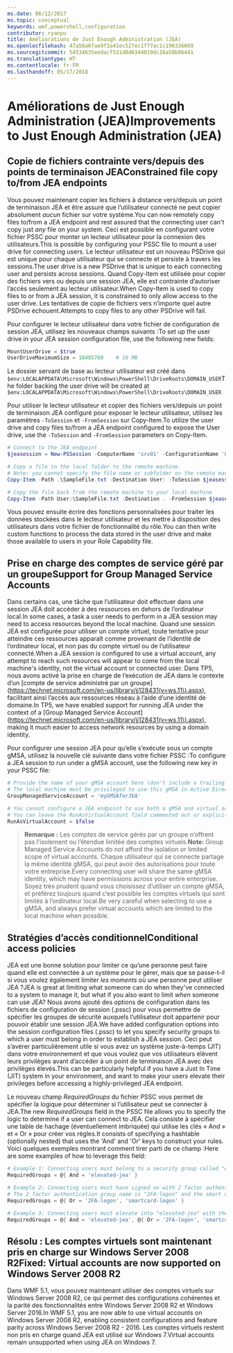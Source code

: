 ```yaml
---
ms.date: 06/12/2017
ms.topic: conceptual
keywords: wmf,powershell,configuration
contributor: ryanpu
title: Améliorations de Just Enough Administration (JEA)
ms.openlocfilehash: 47a58a6fae9f3a41ec527ec1f77ac1c196336669
ms.sourcegitcommit: 54534635eedacf531d8d6344019dc16a50b8b441
ms.translationtype: HT
ms.contentlocale: fr-FR
ms.lasthandoff: 05/17/2018
---
```

# <a name="improvements-to-just-enough-administration-jea"></a><span data-ttu-id="eae12-103">Améliorations de Just Enough Administration (JEA)</span><span class="sxs-lookup"><span data-stu-id="eae12-103">Improvements to Just Enough Administration (JEA)</span></span>

## <a name="constrained-file-copy-tofrom-jea-endpoints"></a><span data-ttu-id="eae12-104">Copie de fichiers contrainte vers/depuis des points de terminaison JEA</span><span class="sxs-lookup"><span data-stu-id="eae12-104">Constrained file copy to/from JEA endpoints</span></span>

<span data-ttu-id="eae12-105">Vous pouvez maintenant copier les fichiers à distance vers/depuis un point de terminaison JEA et être assuré que l’utilisateur connecté ne peut copier absolument *aucun* fichier sur votre système.</span><span class="sxs-lookup"><span data-stu-id="eae12-105">You can now remotely copy files to/from a JEA endpoint and rest assured that the connecting user can't copy just *any* file on your system.</span></span>
<span data-ttu-id="eae12-106">Ceci est possible en configurant votre fichier PSSC pour monter un lecteur utilisateur pour la connexion des utilisateurs.</span><span class="sxs-lookup"><span data-stu-id="eae12-106">This is possible by configuring your PSSC file to mount a user drive for connecting users.</span></span>
<span data-ttu-id="eae12-107">Le lecteur utilisateur est un nouveau PSDrive qui est unique pour chaque utilisateur qui se connecte et persiste à travers les sessions.</span><span class="sxs-lookup"><span data-stu-id="eae12-107">The user drive is a new PSDrive that is unique to each connecting user and persists across sessions.</span></span>
<span data-ttu-id="eae12-108">Quand Copy-Item est utilisée pour copier des fichiers vers ou depuis une session JEA, elle est contrainte d’autoriser l’accès seulement au lecteur utilisateur.</span><span class="sxs-lookup"><span data-stu-id="eae12-108">When Copy-Item is used to copy files to or from a JEA session, it is constrained to only allow access to the user drive.</span></span>
<span data-ttu-id="eae12-109">Les tentatives de copie de fichiers vers n’importe quel autre PSDrive échouent.</span><span class="sxs-lookup"><span data-stu-id="eae12-109">Attempts to copy files to any other PSDrive will fail.</span></span>

<span data-ttu-id="eae12-110">Pour configurer le lecteur utilisateur dans votre fichier de configuration de session JEA, utilisez les nouveaux champs suivants :</span><span class="sxs-lookup"><span data-stu-id="eae12-110">To set up the user drive in your JEA session configuration file, use the following new fields:</span></span>

```powershell
MountUserDrive = $true
UserDriveMaximumSize = 10485760    # 10 MB
```

<span data-ttu-id="eae12-111">Le dossier servant de base au lecteur utilisateur est créé dans `$env:LOCALAPPDATA\Microsoft\Windows\PowerShell\DriveRoots\DOMAIN_USER`</span><span class="sxs-lookup"><span data-stu-id="eae12-111">The folder backing the user drive will be created at `$env:LOCALAPPDATA\Microsoft\Windows\PowerShell\DriveRoots\DOMAIN_USER`</span></span>

<span data-ttu-id="eae12-112">Pour utiliser le lecteur utilisateur et copier des fichiers vers/depuis un point de terminaison JEA configuré pour exposer le lecteur utilisateur, utilisez les paramètres `-ToSession` et `-FromSession` sur Copy-Item.</span><span class="sxs-lookup"><span data-stu-id="eae12-112">To utilize the user drive and copy files to/from a JEA endpoint configured to expose the User drive, use the `-ToSession` and `-FromSession` parameters on Copy-Item.</span></span>

```powershell
# Connect to the JEA endpoint
$jeasession = New-PSSession -ComputerName 'srv01' -ConfigurationName 'UserDemo'

# Copy a file in the local folder to the remote machine.
# Note: you cannot specify the file name or subfolder on the remote machine. You must exactly type "User:"
Copy-Item -Path .\SampleFile.txt -Destination User: -ToSession $jeasession

# Copy the file back from the remote machine to your local machine
Copy-Item -Path User:\SampleFile.txt -Destination . -FromSession $jeasession
```

<span data-ttu-id="eae12-113">Vous pouvez ensuite écrire des fonctions personnalisées pour traiter les données stockées dans le lecteur utilisateur et les mettre à disposition des utilisateurs dans votre fichier de fonctionnalité du rôle.</span><span class="sxs-lookup"><span data-stu-id="eae12-113">You can then write custom functions to process the data stored in the user drive and make those available to users in your Role Capability file.</span></span>

## <a name="support-for-group-managed-service-accounts"></a><span data-ttu-id="eae12-114">Prise en charge des comptes de service géré par un groupe</span><span class="sxs-lookup"><span data-stu-id="eae12-114">Support for Group Managed Service Accounts</span></span>

<span data-ttu-id="eae12-115">Dans certains cas, une tâche que l’utilisateur doit effectuer dans une session JEA doit accéder à des ressources en dehors de l’ordinateur local.</span><span class="sxs-lookup"><span data-stu-id="eae12-115">In some cases, a task a user needs to perform in a JEA session may need to access resources beyond the local machine.</span></span>
<span data-ttu-id="eae12-116">Quand une session JEA est configurée pour utiliser un compte virtuel, toute tentative pour atteindre ces ressources apparaît comme provenant de l’identité de l’ordinateur local, et non pas du compte virtuel ou de l’utilisateur connecté.</span><span class="sxs-lookup"><span data-stu-id="eae12-116">When a JEA session is configured to use a virtual account, any attempt to reach such resources will appear to come from the local machine's identity, not the virtual account or connected user.</span></span>
<span data-ttu-id="eae12-117">Dans TP5, nous avons activé la prise en charge de l’exécution de JEA dans le contexte d’un [compte de service administré par un groupe] (https://technet.microsoft.com/en-us/library/jj128431(v=ws.11\).aspx), facilitant ainsi l’accès aux ressources réseau à l’aide d’une identité de domaine.</span><span class="sxs-lookup"><span data-stu-id="eae12-117">In TP5, we have enabled support for running JEA under the context of a [Group Managed Service Account](https://technet.microsoft.com/en-us/library/jj128431(v=ws.11\).aspx), making it much easier to access network resources by using a domain identity.</span></span>

<span data-ttu-id="eae12-118">Pour configurer une session JEA pour qu’elle s’exécute sous un compte gMSA, utilisez la nouvelle clé suivante dans votre fichier PSSC :</span><span class="sxs-lookup"><span data-stu-id="eae12-118">To configure a JEA session to run under a gMSA account, use the following new key in your PSSC file:</span></span>

```powershell
# Provide the name of your gMSA account here (don't include a trailing $)
# The local machine must be privileged to use this gMSA in Active Directory
GroupManagedServiceAccount = 'myGMSAforJEA'

# You cannot configure a JEA endpoint to use both a gMSA and virtual account
# You can leave the RunAsVirtualAccount field commented out or explicitly set it to false
RunAsVirtualAccount = $false
```

> <span data-ttu-id="eae12-119">**Remarque :** Les comptes de service gérés par un groupe n’offrent pas l’isolement ou l’étendue limitée des comptes virtuels.</span><span class="sxs-lookup"><span data-stu-id="eae12-119">**Note:** Group Managed Service Accounts do not afford the isolation or limited scope of virtual accounts.</span></span>
> <span data-ttu-id="eae12-120">Chaque utilisateur qui se connecte partage la même identité gMSA, qui peut avoir des autorisations pour toute votre entreprise.</span><span class="sxs-lookup"><span data-stu-id="eae12-120">Every connecting user will share the same gMSA identity, which may have permissions across your entire enterprise.</span></span>
> <span data-ttu-id="eae12-121">Soyez très prudent quand vous choisissez d’utiliser un compte gMSA, et préférez toujours quand c’est possible les comptes virtuels qui sont limités à l’ordinateur local.</span><span class="sxs-lookup"><span data-stu-id="eae12-121">Be very careful when selecting to use a gMSA, and always prefer virtual accounts which are limited to the local machine when possible.</span></span>

## <a name="conditional-access-policies"></a><span data-ttu-id="eae12-122">Stratégies d’accès conditionnel</span><span class="sxs-lookup"><span data-stu-id="eae12-122">Conditional access policies</span></span>

<span data-ttu-id="eae12-123">JEA est une bonne solution pour limiter ce qu’une personne peut faire quand elle est connectée à un système pour le gérer, mais que se passe-t-il si vous voulez également limiter *les moments* où une personne peut utiliser JEA ?</span><span class="sxs-lookup"><span data-stu-id="eae12-123">JEA is great at limiting what someone can do when they've connected to a system to manage it, but what if you also want to limit *when* someone can use JEA?</span></span>
<span data-ttu-id="eae12-124">Nous avons ajouté des options de configuration dans les fichiers de configuration de session (.pssc) pour vous permettre de spécifier les groupes de sécurité auxquels l’utilisateur doit appartenir pour pouvoir établir une session JEA.</span><span class="sxs-lookup"><span data-stu-id="eae12-124">We have added configuration options into the session configuration files (.pssc) to let you specify security groups to which a user must belong in order to establish a JEA session.</span></span>
<span data-ttu-id="eae12-125">Ceci peut s’avérer particulièrement utile si vous avez un système juste-à-temps (JIT) dans votre environnement et que vous voulez que vos utilisateurs élèvent leurs privilèges avant d’accéder à un point de terminaison JEA avec des privilèges élevés.</span><span class="sxs-lookup"><span data-stu-id="eae12-125">This can be particularly helpful if you have a Just In Time (JIT) system in your environment, and want to make your users elevate their privileges before accessing a highly-privileged JEA endpoint.</span></span>

<span data-ttu-id="eae12-126">Le nouveau champ *RequiredGroups* du fichier PSSC vous permet de spécifier la logique pour déterminer si l’utilisateur peut se connecter à JEA.</span><span class="sxs-lookup"><span data-stu-id="eae12-126">The new *RequiredGroups* field in the PSSC file allows you to specify the logic to determine if a user can connect to JEA.</span></span>
<span data-ttu-id="eae12-127">Cela consiste à spécifier une table de hachage (éventuellement imbriquée) qui utilise les clés « And » et « Or » pour créer vos règles.</span><span class="sxs-lookup"><span data-stu-id="eae12-127">It consists of specifying a hashtable (optionally nested) that uses the 'And' and 'Or' keys to construct your rules.</span></span>
<span data-ttu-id="eae12-128">Voici quelques exemples montrant comment tirer parti de ce champ :</span><span class="sxs-lookup"><span data-stu-id="eae12-128">Here are some examples of how to leverage this field:</span></span>

```powershell
# Example 1: Connecting users must belong to a security group called "elevated-jea"
RequiredGroups = @{ And = 'elevated-jea' }

# Example 2: Connecting users must have signed on with 2 factor authentication or a smart card
# The 2 factor authentication group name is "2FA-logon" and the smart card group name is "smartcard-logon"
RequiredGroups = @{ Or = '2FA-logon', 'smartcard-logon' }

# Example 3: Connecting users must elevate into "elevated-jea" with their JIT system and have logged on with 2FA or a smart card
RequiredGroups = @{ And = 'elevated-jea', @{ Or = '2FA-logon', 'smartcard-logon' }}
```

## <a name="fixed-virtual-accounts-are-now-supported-on-windows-server-2008-r2"></a><span data-ttu-id="eae12-129">Résolu : Les comptes virtuels sont maintenant pris en charge sur Windows Server 2008 R2</span><span class="sxs-lookup"><span data-stu-id="eae12-129">Fixed: Virtual accounts are now supported on Windows Server 2008 R2</span></span>
<span data-ttu-id="eae12-130">Dans WMF 5.1, vous pouvez maintenant utiliser des comptes virtuels sur Windows Server 2008 R2, ce qui permet des configurations cohérentes et la parité des fonctionnalités entre Windows Server 2008 R2 et Windows Server 2016.</span><span class="sxs-lookup"><span data-stu-id="eae12-130">In WMF 5.1, you are now able to use virtual accounts on Windows Server 2008 R2, enabling consistent configurations and feature parity across Windows Server 2008 R2 - 2016.</span></span>
<span data-ttu-id="eae12-131">Les comptes virtuels restent non pris en charge quand JEA est utilisé sur Windows 7.</span><span class="sxs-lookup"><span data-stu-id="eae12-131">Virtual accounts remain unsupported when using JEA on Windows 7.</span></span>
